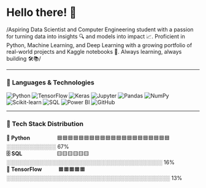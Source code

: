 # Hello there! 👋

/Aspiring Data Scientist and Computer Engineering student with a passion for turning data into insights 🔍 and models into impact 📈. Proficient in Python, Machine Learning, and Deep Learning with a growing portfolio of real-world projects and Kaggle notebooks 🚀. Always learning, always building 🛠️📚/

---

### 🧠 **Languages & Technologies**

![Python](https://img.shields.io/badge/-PYTHON-3776AB?style=for-the-badge&logo=python&logoColor=white)
![TensorFlow](https://img.shields.io/badge/-TENSORFLOW-FF6F00?style=for-the-badge&logo=tensorflow&logoColor=white)
![Keras](https://img.shields.io/badge/-TF.KERAS-D00000?style=for-the-badge&logo=keras&logoColor=white)
![Jupyter](https://img.shields.io/badge/-JUPYTER-F37626?style=for-the-badge&logo=jupyter&logoColor=white)
![Pandas](https://img.shields.io/badge/-PANDAS-150458?style=for-the-badge&logo=pandas&logoColor=white)
![NumPy](https://img.shields.io/badge/-NUMPY-013243?style=for-the-badge&logo=numpy&logoColor=white)
![Scikit-learn](https://img.shields.io/badge/-SCIKIT--LEARN-F7931E?style=for-the-badge&logo=scikit-learn&logoColor=white)
![SQL](https://img.shields.io/badge/-SQL-4479A1?style=for-the-badge&logo=mysql&logoColor=white)
![Power BI](https://img.shields.io/badge/-POWER%20BI-F2C811?style=for-the-badge&logo=powerbi&logoColor=black)
![GitHub](https://img.shields.io/badge/-GITHUB-181717?style=for-the-badge&logo=github&logoColor=white)

---

### 🔧 Tech Stack Distribution

**🐍 Python**&nbsp;&nbsp;&nbsp;&nbsp;&nbsp;&nbsp;&nbsp;&nbsp;&nbsp;&nbsp;&nbsp;&nbsp;&nbsp;&nbsp;&nbsp;&nbsp;&nbsp;&nbsp;🟦🟦🟦🟦🟦🟦🟦🟦🟦🟦🟦🟦🟦🟦🟦🟦🟦🟦🟦🟦🟦░░░░░░░░░░░░░ 67%  
**🗄️ SQL**&nbsp;&nbsp;&nbsp;&nbsp;&nbsp;&nbsp;&nbsp;&nbsp;&nbsp;&nbsp;&nbsp;&nbsp;&nbsp;&nbsp;&nbsp;&nbsp;&nbsp;&nbsp;&nbsp;&nbsp;&nbsp;&nbsp;&nbsp;🟨🟨🟨🟨🟨🟨░░░░░░░░░░░░░░░░░░░░░░░░░░░░░░░░░░░░░░░░░ 16%  
**🧠 TensorFlow**&nbsp;&nbsp;&nbsp;&nbsp;&nbsp;&nbsp;&nbsp;&nbsp;&nbsp;&nbsp;&nbsp;🟧🟧🟧🟧🟧░░░░░░░░░░░░░░░░░░░░░░░░░░░░░░░░░░░░░░░░░░░ 13%
